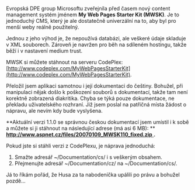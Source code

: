 <!-- dcterms:identifier = aspnetcz#132 -->
<!-- dcterms:title = My web pages starter kit - jednoduchý CMS v češtině -->
<!-- dcterms:abstract = K dispozici je nová verze jednoduchého, ale schopného, CMS jménem "My web pages starter kit". Lokalizoval jsem aplikaci do češtiny. Pokud jste si ji už stáhli a zlobí vám diakritika, návod najdete v článku. -->
<!-- np9:categoryId = 7 -->
<!-- x4w:category = Software -->
<!-- np9:authorId = 1 -->
<!-- np9:authorEmail = michal.valasek@altairis.cz -->
<!-- dcterms:creator = Michal Altair Valášek -->
<!-- dcterms:created = 2007-01-09T20:55:48.173+01:00 -->
<!-- dcterms:dateAccepted = 2007-01-09T20:55:48.173+01:00 -->

Evropská DPE group Microsoftu zveřejnila před časem nový content management systém jménem **My Web Pages Starter Kit (MWSK)**. Je to jednoduchý CMS, který je ale dostatečně univerzální na to, aby byl pro menší weby reálně použitelný. 

Jednou z jeho výhod je, že nepoužívá databázi, ale veškeré údaje skladuje v XML souborech. Zároveň je navržen pro běh na sdíleném hostingu, takže běží i v nastavení medium trust.

MWSK si můžete stáhnout na serveru CodePlex: [http://www.codeplex.com/MyWebPagesStarterKit](http://www.codeplex.com/MyWebPagesStarterKit).

Přeložil jsem aplikaci samotnou i její dokumentaci do češtiny. Bohužel, při manipulaci nějak došlo k poškození souborů s dokumentací, takže tam není korektně zobrazená diakritika. Chyba se týká pouze dokumentace, ne překladu uživatelského rozhraní. Již jsem poslal na patřičná místa žádost o nápravu, ale nevím kdy bude vyslyšena.

 **Aktuální verzi 1.1.0 se správnou českou dokumentací jsem umístil i k sobě a můžete si ji stáhnout na následující adrese (má asi 6 MB): ** [ **http://www.aspnet.cz/files/20070109_MWSK110_fixed.zip** ](https://www.cdn.altairis.cz/Blog/2007/20070109_MWSK110_fixed.zip) **.** 

Pokud jste si stáhli verzi z CodePlexu, je náprava jednoduchá:

1.  Smažte adresář ~/Documentation/cs/ i s veškerým obsahem.
2.  Přejmenujte adresář ~/Documentation/cz/ na ~/Documentation/cs/. 

Já to říkám pořád, že Husa za ta nabodeníčka upálili po právu a bohužel pozdě...